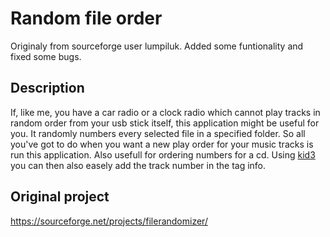 # Random file order

Originaly from sourceforge user lumpiluk.
Added some funtionality and fixed some bugs.

## Description
If, like me, you have a car radio or a clock radio which cannot play tracks in random order from your usb stick itself, this application might be useful for you.
It randomly numbers every selected file in a specified folder. So all you've got to do when you want a new play order for your music tracks is run this application.
Also usefull for ordering numbers for a cd. Using [kid3](http://kid3.sourceforge.net/) you can then also easely add the track number in the tag info.

## Original project
https://sourceforge.net/projects/filerandomizer/